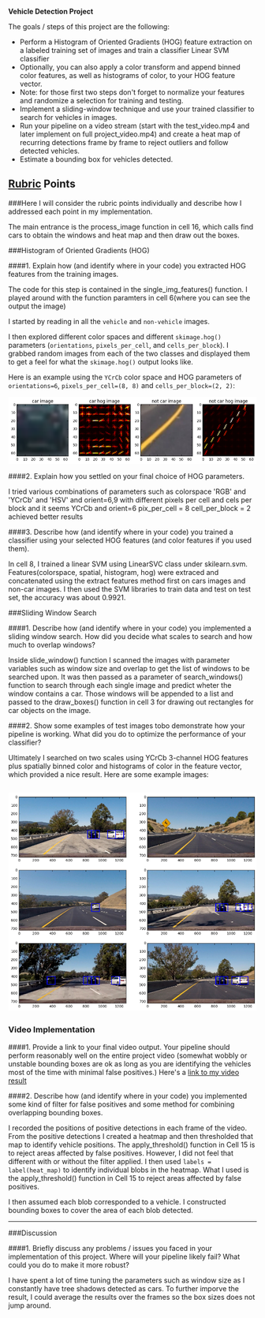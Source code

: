 

**Vehicle Detection Project**

The goals / steps of this project are the following:

* Perform a Histogram of Oriented Gradients (HOG) feature extraction on a labeled training set of images and train a classifier Linear SVM classifier
* Optionally, you can also apply a color transform and append binned color features, as well as histograms of color, to your HOG feature vector. 
* Note: for those first two steps don't forget to normalize your features and randomize a selection for training and testing.
* Implement a sliding-window technique and use your trained classifier to search for vehicles in images.
* Run your pipeline on a video stream (start with the test_video.mp4 and later implement on full project_video.mp4) and create a heat map of recurring detections frame by frame to reject outliers and follow detected vehicles.
* Estimate a bounding box for vehicles detected.

[//]: # (Image References)
[image1]: ./output_images/carvsnotcarshogycrcb.png
[image2]: ./examples/HOG_example.jpg
[image3]: ./examples/sliding_windows.jpg
[image4]: ./output_images/pipelinebox.png
[image5]: ./output_images/boxandheat.png
[image6]: ./examples/labels_map.png
[image7]: ./output_images/pipelinebox.png
[video1]: ./project_video.mp4

## [Rubric](https://review.udacity.com/#!/rubrics/513/view) Points
###Here I will consider the rubric points individually and describe how I addressed each point in my implementation.  

The main entrance is the process_image function in cell 16, which calls find cars to obtain the windows and heat map and then draw out the boxes.


###Histogram of Oriented Gradients (HOG)

####1. Explain how (and identify where in your code) you extracted HOG features from the training images.

The code for this step is contained in the single_img_features() function.  I played around with the function paramters in cell 6(where you can see the output the image)

I started by reading in all the `vehicle` and `non-vehicle` images. 

I then explored different color spaces and different `skimage.hog()` parameters (`orientations`, `pixels_per_cell`, and `cells_per_block`).  I grabbed random images from each of the two classes and displayed them to get a feel for what the `skimage.hog()` output looks like.

Here is an example using the `YCrCb` color space and HOG parameters of `orientations=6`, `pixels_per_cell=(8, 8)` and `cells_per_block=(2, 2)`:


![alt text][image1]

####2. Explain how you settled on your final choice of HOG parameters.

I tried various combinations of parameters such as colorspace 'RGB' and 'YCrCb' and 'HSV' and orient=6,9 with different pixels per cell and cels per block and it seems YCrCb and orient=6 pix_per_cell = 8 cell_per_block = 2 achieved better results

####3. Describe how (and identify where in your code) you trained a classifier using your selected HOG features (and color features if you used them).

In cell 8, I trained a linear SVM using LinearSVC class under skilearn.svm.  Features(colorspace, spatial, histogram, hog) were extraced and concatenated using the extract features method first on cars images and non-car images. I then used the SVM libraries to train data and test on test set, the accuracy was about 0.9921.

###Sliding Window Search

####1. Describe how (and identify where in your code) you implemented a sliding window search.  How did you decide what scales to search and how much to overlap windows?

Inside slide_window() function I scanned the images with parameter variables such as window size and overlap to get the list of windows to be searched upon. It was then passed as a parameter of search_windows() function to search through each single image and predict wheter the window contains a car. Those windows will be appended to a list and passed to the draw_boxes() function in cell 3 for drawing out rectangles for car objects on the image.


####2. Show some examples of test images tobo demonstrate how your pipeline is working.  What did you do to optimize the performance of your classifier?

Ultimately I searched on two scales using YCrCb 3-channel HOG features plus spatially binned color and histograms of color in the feature vector, which provided a nice result.  Here are some example images:

![alt text][image4]
---

### Video Implementation

####1. Provide a link to your final video output.  Your pipeline should perform reasonably well on the entire project video (somewhat wobbly or unstable bounding boxes are ok as long as you are identifying the vehicles most of the time with minimal false positives.)
Here's a [link to my video result](https://youtu.be/zT4eOspxuqU)


####2. Describe how (and identify where in your code) you implemented some kind of filter for false positives and some method for combining overlapping bounding boxes.

I recorded the positions of positive detections in each frame of the video.  From the positive detections I created a heatmap and then thresholded that map to identify vehicle positions. The apply_threshold() function in Cell 15 is to reject areas affected by false positives. However, I did not feel that different with or without the filter applied. I then used `labels = label(heat_map)` to identify individual blobs in the heatmap. What I used is the apply_threshold() function in Cell 15 to reject areas affected by false positives.

I then assumed each blob corresponded to a vehicle.  I constructed bounding boxes to cover the area of each blob detected.  




---

###Discussion

####1. Briefly discuss any problems / issues you faced in your implementation of this project.  Where will your pipeline likely fail?  What could you do to make it more robust?

I have spent a lot of time tuning the parameters such as window size as I constantly have tree shadows detected as cars. To further imporve the result, I could average the results over the frames so the box sizes does not jump around.

